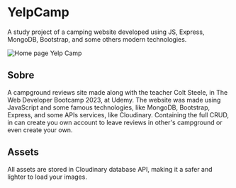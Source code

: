 # YelpCamp

A study project of a camping website developed using JS, Express, MongoDB, Bootstrap, and some others modern technologies.

<img href="https://asset.cloudinary.com/ddmvvgno3/98dff15add599a0960c66d27049e0dc2" alt="Home page Yelp Camp">

## Sobre

A campground reviews site made along with the teacher Colt Steele, in The Web Developer Bootcamp 2023, at Udemy. The website
was made using JavaScript and some famous technologies, like MongoDB,  Bootstrap, Express, and some APIs services, like Cloudinary.
Containing the full CRUD, in can create you own account to leave reviews in other's campground or even create your own.

## Assets

All assets are stored in Cloudinary database API, making it a safer and lighter to load your images.
